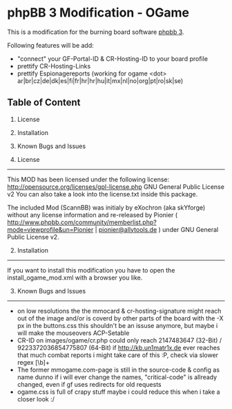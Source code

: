 phpBB 3 Modification - OGame
============================

This is a modification for the burning board software [phpbb 3](http://www.phpbb.com/).

Following features will be add:

* "connect" your GF-Portal-ID & CR-Hosting-ID to your board profile
* prettify CR-Hosting-Links
* prettify Espionagereports (working for ogame \<dot\> ar|br|cz|de|dk|es|fi|fr|hr|hr|hu|it|mx|nl|no|org|pt|ro|sk|se)

Table of Content
----------------
1. License
2. Installation
3. Known Bugs and Issues


1. License
----------

This MOD has been licensed under the following license:
http://opensource.org/licenses/gpl-license.php GNU General Public License v2
You can also take a look into the license.txt inside this package.

The included Mod (ScannBB) was initialy by eXochron (aka skYforge) without any license information and re-released by Pionier ( http://www.phpbb.com/community/memberlist.php?mode=viewprofile&un=Pionier | pionier@allytools.de ) under GNU General Public License v2.


2. Installation
---------------

If you want to install this modification you have to open the install_ogame_mod.xml with a browser you like.


3. Known Bugs and Issues
------------------------

* on low resolutions the the mmocard & cr-hosting-signature might reach out of the image and/or is coverd by other parts of the board
	with the -X px in the buttons.css this shouldn't be an issuse anymore, but maybe i will make the mouseovers ACP-Setable
* CR-ID on images/ogame/cr.php could only reach 2147483647 (32-Bit) / 9223372036854775807 (64-Bit)
	if http://kb.un1matr1x.de ever reaches that much combat reports i might take care of this :P, check via slower regex [\b]+
* The former mmogame.com-page is still in the source-code & config as name
	dunno if i will ever change the names, "critical-code" is allready changed, even if gf uses redirects for old requests
* ogame.css is full of crapy stuff
	maybe i could reduce this when i take a closer look :/